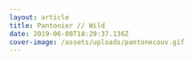 ```yaml
---
layout: article
title: Pantonier // Wild
date: 2019-06-08T18:29:37.136Z
cover-image: /assets/uploads/pantonecouv.gif
---
```


